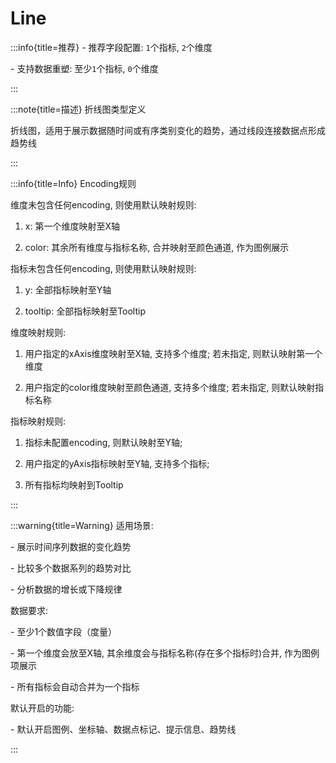 # Line

:::info{title=推荐}
\- 推荐字段配置: `1`个指标, `2`个维度

\- 支持数据重塑: 至少`1`个指标, `0`个维度

:::

:::note{title=描述}
折线图类型定义



折线图，适用于展示数据随时间或有序类别变化的趋势，通过线段连接数据点形成趋势线

:::

:::info{title=Info}
Encoding规则

维度未包含任何encoding, 则使用默认映射规则:

1. x: 第一个维度映射至X轴

2. color: 其余所有维度与指标名称, 合并映射至颜色通道, 作为图例展示

指标未包含任何encoding, 则使用默认映射规则:

1. y: 全部指标映射至Y轴

2. tooltip: 全部指标映射至Tooltip



维度映射规则:

1. 用户指定的xAxis维度映射至X轴, 支持多个维度; 若未指定, 则默认映射第一个维度

2. 用户指定的color维度映射至颜色通道, 支持多个维度; 若未指定, 则默认映射指标名称

指标映射规则:

1. 指标未配置encoding, 则默认映射至Y轴;

2. 用户指定的yAxis指标映射至Y轴, 支持多个指标;

3. 所有指标均映射到Tooltip

:::

:::warning{title=Warning}
适用场景:

\- 展示时间序列数据的变化趋势

\- 比较多个数据系列的趋势对比

\- 分析数据的增长或下降规律



数据要求:

\- 至少1个数值字段（度量）

\- 第一个维度会放至X轴, 其余维度会与指标名称(存在多个指标时)合并, 作为图例项展示

\- 所有指标会自动合并为一个指标

默认开启的功能:

\- 默认开启图例、坐标轴、数据点标记、提示信息、趋势线

:::

